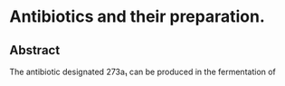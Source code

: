 # Antibiotics and their preparation.

## Abstract
The antibiotic designated 273a₁ can be produced in the fermentation of